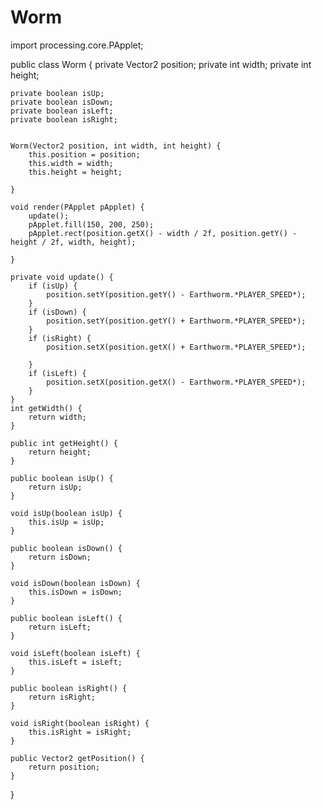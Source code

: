 # Worm
import processing.core.PApplet;

public class Worm {
    private Vector2 position;
    private int width;
    private int height;

    private boolean isUp;
    private boolean isDown;
    private boolean isLeft;
    private boolean isRight;


    Worm(Vector2 position, int width, int height) {
        this.position = position;
        this.width = width;
        this.height = height;

    }

    void render(PApplet pApplet) {
        update();
        pApplet.fill(150, 200, 250);
        pApplet.rect(position.getX() - width / 2f, position.getY() - height / 2f, width, height);

    }

    private void update() {
        if (isUp) {
            position.setY(position.getY() - Earthworm.*PLAYER_SPEED*);
        }
        if (isDown) {
            position.setY(position.getY() + Earthworm.*PLAYER_SPEED*);
        }
        if (isRight) {
            position.setX(position.getX() + Earthworm.*PLAYER_SPEED*);

        }
        if (isLeft) {
            position.setX(position.getX() - Earthworm.*PLAYER_SPEED*);
        }
    }
    int getWidth() {
        return width;
    }

    public int getHeight() {
        return height;
    }

    public boolean isUp() {
        return isUp;
    }

    void isUp(boolean isUp) {
        this.isUp = isUp;
    }

    public boolean isDown() {
        return isDown;
    }

    void isDown(boolean isDown) {
        this.isDown = isDown;
    }

    public boolean isLeft() {
        return isLeft;
    }

    void isLeft(boolean isLeft) {
        this.isLeft = isLeft;
    }

    public boolean isRight() {
        return isRight;
    }

    void isRight(boolean isRight) {
        this.isRight = isRight;
    }

    public Vector2 getPosition() {
        return position;
    }
}





